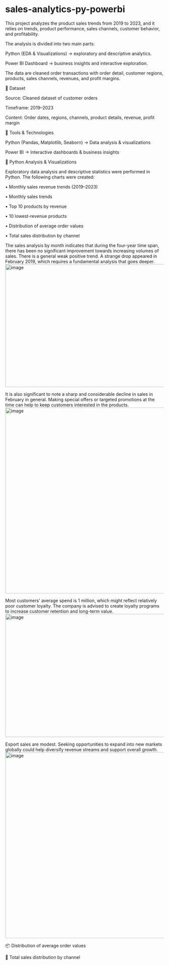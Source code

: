 # sales-analytics-py-powerbi
This project analyzes the product sales trends from 2019 to 2023, and it relies on trends, product performance, sales channels, customer behavior, and profitability.

The analysis is divided into two main parts:

Python (EDA & Visualizations) → exploratory and descriptive analytics.

Power BI Dashboard → business insights and interactive exploration.

The data are cleaned order transactions with order detail, customer regions, products, sales channels, revenues, and profit margins.

📂 Dataset

Source: Cleaned dataset of customer orders

Timeframe: 2019–2023

Content: Order dates, regions, channels, product details, revenue, profit margin

🚀 Tools & Technologies

Python (Pandas, Matplotlib, Seaborn) → Data analysis & visualizations

Power BI → Interactive dashboards & business insights

🐍 Python Analysis & Visualizations

Exploratory data analysis and descriptive statistics were performed in Python.
The following charts were created:

• Monthly sales revenue trends (2019–2023)

• Monthly sales trends

• Top 10 products by revenue

• 10 lowest-revenue products

• Distribution of average order values

• Total sales distribution by channel

The sales analysis by month indicates that during the four-year time span, there has been no significant improvement towards increasing volumes of sales. There is a general weak positive trend. A strange drop appeared in February 2019, which requires a fundamental analysis that goes deeper.
<img width="1490" height="390" alt="image" src="https://github.com/user-attachments/assets/0327397b-2390-48f0-a190-278f34208335" />

It is also significant to note a sharp and considerable decline in sales in February in general. Making special offers or targeted promotions at the time can help to keep customers interested in the products.
<img width="989" height="590" alt="image" src="https://github.com/user-attachments/assets/ec82d800-1b14-456c-944a-d0b345cc24e5" />

Most customers' average spend is 1 million, which might reflect relatively poor customer loyalty. The company is advised to create loyalty programs to increase customer retention and long-term value.
<img width="1005" height="391" alt="image" src="https://github.com/user-attachments/assets/1fd03284-6221-4f31-9247-b037f1618407" />

Export sales are modest. Seeking opportunities to expand into new markets globally could help diversify revenue streams and support overall growth.
<img width="569" height="590" alt="image" src="https://github.com/user-attachments/assets/0e92ecd8-bbb2-4697-b45e-413aabef1d4c" />











📦 Distribution of average order values

🥧 Total sales distribution by channel
